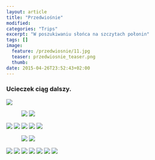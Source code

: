 ```yaml
---
layout: article
title: "Przedwiośnie"
modified:
categories: "Trips"
excerpt: "W poszukiwaniu słońca na szczytach połonin"
tags: []
image:
  feature: /przedwiosnie/11.jpg
  teaser: przedwiosnie_teaser.png
  thumb:
date: 2015-04-26T23:52:43+02:00
---
```


<div class="notice"><h3>
Ucieczek ciąg dalszy.</h3></div>

<img src="http://nikodamn.github.io/images/przedwiosnie/3.jpg">

<figure class="half">
    <img src="http://nikodamn.github.io/images/przedwiosnie/4.jpg">
    <img src="http://nikodamn.github.io/images/przedwiosnie/1.jpg">
</figure>

<img src="http://nikodamn.github.io/images/przedwiosnie/2.jpg">

<img src="http://nikodamn.github.io/images/przedwiosnie/5.jpg">

<img src="http://nikodamn.github.io/images/przedwiosnie/6.jpg">

<img src="http://nikodamn.github.io/images/przedwiosnie/8.jpg">

<img src="http://nikodamn.github.io/images/przedwiosnie/7.jpg">

<figure class="half">
    <img src="http://nikodamn.github.io/images/przedwiosnie/10.jpg">
    <img src="http://nikodamn.github.io/images/przedwiosnie/13.jpg">
</figure>

<img src="http://nikodamn.github.io/images/przedwiosnie/12.jpg">

<img src="http://nikodamn.github.io/images/przedwiosnie/9.jpg">

<img src="http://nikodamn.github.io/images/przedwiosnie/14.jpg">

<img src="http://nikodamn.github.io/images/przedwiosnie/15.jpg">

<img src="http://nikodamn.github.io/images/przedwiosnie/16.jpg">

<img src="http://nikodamn.github.io/images/przedwiosnie/17.jpg">

<img src="http://nikodamn.github.io/images/przedwiosnie/18.jpg">
